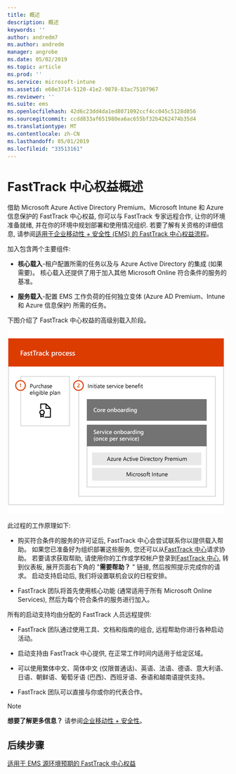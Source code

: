 ```yaml
---
title: 概述
description: 概述
keywords: ''
author: andredm7
ms.author: andredm
manager: angrobe
ms.date: 05/02/2019
ms.topic: article
ms.prod: ''
ms.service: microsoft-intune
ms.assetid: e60e3714-5120-41e2-9878-83ac75107967
ms.reviewer: ''
ms.suite: ems
ms.openlocfilehash: 42d6c23dd4da1ed8071092ccf4cc045c5128d856
ms.sourcegitcommit: ccdd833af651980ea6ac655bf32b4262474b35d4
ms.translationtype: MT
ms.contentlocale: zh-CN
ms.lasthandoff: 05/01/2019
ms.locfileid: "33513161"
---
```

# <a name="fasttrack-center-benefit-overview"></a>FastTrack 中心权益概述

借助 Microsoft Azure Active Directory Premium、Microsoft Intune 和 Azure 信息保护的 FastTrack 中心权益, 你可以与 FastTrack 专家远程合作, 让你的环境准备就绪, 并在你的环境中规划部署和使用情况组织. 若要了解有关资格的详细信息, 请参阅[适用于企业移动性 + 安全性 (EMS) 的 FastTrack 中心权益流程](EMS-fasttrack-process.md)。

加入包含两个主要组件:

-   **核心载入**-租户配置所需的任务以及与 Azure Active Directory 的集成 (如果需要)。 核心载入还提供了用于加入其他 Microsoft Online 符合条件的服务的基准。

-   **服务载入**-配置 EMS 工作负荷的任何独立变体 (Azure AD Premium、Intune 和 Azure 信息保护) 所需的任务。

下图介绍了 FastTrack 中心权益的高级别载入阶段。

![使用 FastTrack 中心权益的高级别载入阶段](./media/ft-onboarding-process.png)

此过程的工作原理如下:

- 购买符合条件的服务的许可证后, FastTrack 中心会尝试联系你以提供载入帮助。 如果您已准备好为组织部署这些服务, 您还可以从[FastTrack 中心](https://go.microsoft.com/fwlink/?linkid=780698)请求协助。 若要请求获取帮助, 请使用你的工作或学校帐户登录到[FastTrack 中心](https://go.microsoft.com/fwlink/?linkid=780698), 转到仪表板, 展开页面右下角的 "**需要帮助？** " 链接, 然后按照提示完成你的请求。 启动支持启动后, 我们将设置联机会议的日程安排。

-   FastTrack 团队将首先使用核心功能 (通常适用于所有 Microsoft Online Services), 然后为每个符合条件的服务进行加入。

所有的启动支持均由分配的 FastTrack 人员远程提供:

-   FastTrack 团队通过使用工具、文档和指南的组合, 远程帮助你进行各种启动活动。

-   启动支持由 FastTrack 中心提供, 在正常工作时间内适用于给定区域。

-   可以使用繁体中文、简体中文 (仅限普通话)、英语、法语、德语、意大利语、日语、朝鲜语、葡萄牙语 (巴西)、西班牙语、泰语和越南语提供支持。

-   FastTrack 团队可以直接与你或你的代表合作。

> [!NOTE]
> **想要了解更多信息？** 请参阅[企业移动性 + 安全性](https://www.microsoft.com/cloud-platform/enterprise-mobility)。

## <a name="next-steps"></a>后续步骤

[适用于 EMS 源环境预期的 FastTrack 中心权益](EMS-source-environment-expectations.md)
